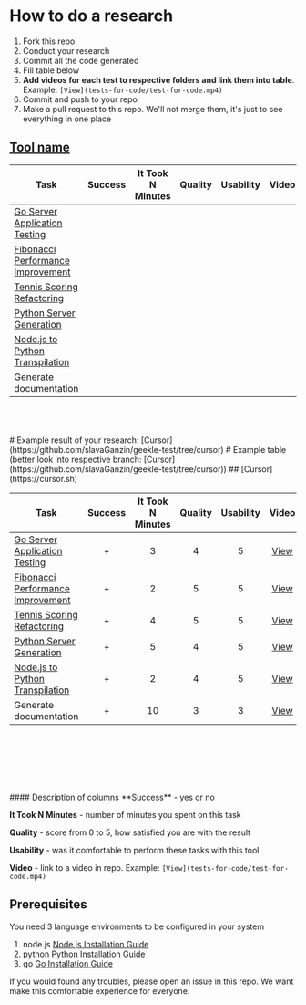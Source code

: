 # How to do a research
1. Fork this repo
2. Conduct your research
3. Commit all the code generated
4. Fill table below
5. **Add videos for each test to respective folders and link them into table**. Example: `[View](tests-for-code/test-for-code.mp4)`
5. Commit and push to your repo
6. Make a pull request to this repo. We'll not merge them, it's just to see everything in one place

## [Tool name](https://link.to.the.tool)

| Task                                                      | Success | It Took N Minutes | Quality | Usability | Video |
|-----------------------------------------------------------|:-------:|:-----------------:|:-------:|:---------:|:-----:|
| [Go Server Application Testing](tests-for-code/README.md) |         |                   |         |           |       |
| [Fibonacci Performance Improvement](improve/README.md)    |         |                   |         |           |       |
| [Tennis Scoring Refactoring](refactoring/README.md)       |         |                   |         |           |       |
| [Python Server Generation](code-for-test/README.md)       |         |                   |         |           |       |
| [Node.js to Python Transpilation](transpile/README.md)    |         |                   |         |           |       |
| Generate documentation                                    |         |                   |         |           |       |

<br>
<br>
<br>
# Example result of your research: [Cursor](https://github.com/slavaGanzin/geekle-test/tree/cursor)
# Example table (better look into respective branch: [Cursor](https://github.com/slavaGanzin/geekle-test/tree/cursor))
## [Cursor](https://cursor.sh)

| Task                                                      | Success | It Took N Minutes | Quality | Usability | Video                                  |
|-----------------------------------------------------------|:-------:|:-----------------:|:-------:|:---------:|:--------------------------------------:|
| [Go Server Application Testing](tests-for-code/README.md) |  +      |        3          |   4     |    5      | [View](tests-for-code/test-for-code.mp4) |
| [Fibonacci Performance Improvement](improve/README.md)    |  +      |        2          |   5     |    5      | [View](improve/improve.mp4)           |
| [Tennis Scoring Refactoring](refactoring/README.md)       |  +      |        4          |   5     |    5      | [View](refactoring/refactor.mp4)      |
| [Python Server Generation](code-for-test/README.md)       |  +      |        5          |   4     |    5      | [View](code-for-test/code-for-test.mp4) |
| [Node.js to Python Transpilation](transpile/README.md)    |  +      |        2          |   4     |    5      | [View](transpile/transpile.mp4)       |
| Generate documentation                                    |  +      |        10         |   3     |    3      | [View](generatedocs.mp4)                                      |


<br>
<br>
<br>
<br>
<br>
<br>
#### Description of columns
**Success** - yes or no

**It Took N Minutes** - number of minutes you spent on this task

**Quality** - score from 0 to 5, how satisfied you are with the result

**Usability** - was it comfortable to perform these tasks with this tool

**Video** - link to a video in repo. Example: `[View](tests-for-code/test-for-code.mp4)`


## Prerequisites

You need 3 language environments to be configured in your system
1. node.js [Node.js Installation Guide](https://nodejs.org/en/learn/getting-started/how-to-install-nodejs)
2. python [Python Installation Guide](https://www.python.org/downloads/)
3. go [Go Installation Guide](https://go.dev/doc/install)

If you would found any troubles, please open an issue in this repo. We want make this comfortable experience for everyone.
